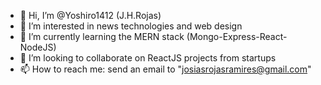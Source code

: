 - 👋 Hi, I’m @Yoshiro1412 (J.H.Rojas)
- 👀 I’m interested in news technologies and web design
- 🌱 I’m currently learning the MERN stack (Mongo-Express-React-NodeJS)
- 💞️ I’m looking to collaborate on ReactJS projects from startups
- 📫 How to reach me: send an email to "josiasrojasramires@gmail.com"

<!---
Yoshiro1412/Yoshiro1412 is a ✨ special ✨ repository because its `README.md` (this file) appears on your GitHub profile.
You can click the Preview link to take a look at your changes.
--->
